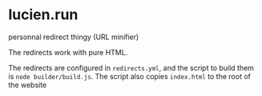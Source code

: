 # lucien.run
personnal redirect thingy (URL minifier)

The redirects work with pure HTML.

The redirects are configured in `redirects.yml`, and the script to build them is `node builder/build.js`.
The script also copies `index.html` to the root of the website